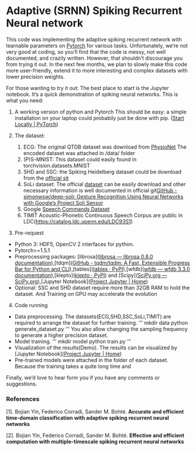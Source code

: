 # Adaptive (SRNN) Spiking Recurrent  Neural network 

This code was implementing the adaptive spiking recurrent network with learnable parameters on [Pytorch]([PyTorch](https://pytorch.org/)) for various tasks. 
Unfortunately, we’re not very good at coding, so you’ll find that the code is messy, not well documented, and crazily written. However, that shouldn’t discourage you from trying it out. In the next few months, we plan to slowly make this code more user-friendly, extend it to more interesting and complex datasets with lower precision weights.



For those wanting to try it out: The best place to start is the Jupyter notebook. It’s a quick demonstration of spiking neural networks.
This is what you need:
1) A working version of python and Pytorch This should be easy: a simple installation on your laptop could probabily just be done with pip. ([Start Locally | PyTorch](https://pytorch.org/get-started/locally/))
2) The dataset: 
	1. ECG: The original QTDB dataset was download from [PhysioNet](https://physionet.org/content/qtdb/1.0.0/) The encoded dataset was attached in /data/ folder 
  	2. (P)S-MNIST: This dataset could easily found in torchvision.datasets.MNIST
 	3. SHD and SSC: the Spiking Heidelberg dataset could be download from the [official sit]( https://compneuro.net/datasets/)
	4. SoLi dataset: The official   [dataset](https://polybox.ethz.ch/index.php/s/wG93iTUdvRU8EaT)  can be easily download and other necessary information is well documented in official git[GitHub - simonwsw/deep-soli: Gesture Recognition Using Neural Networks with Google’s Project Soli Sensor](https://github.com/simonwsw/deep-soli)
	5. Google [Speech Commands Dataset](http://download.tensorflow.org/data/speech_commands_v0.01.tar.gz) 
	6. TIMIT Acoustic-Phonetic Continuous Speech Corpus
 are public in LDC(https://catalog.ldc.upenn.edu/LDC93S1)

3) Pre-request

- Python 3: HDF5, OpenCV 2 interfaces for python.
- Pytorch>=1.5.1
- Preprocessing packages: [librosa]([librosa — librosa 0.8.0 documentation](https://librosa.org/doc/latest/index.html)),[tdqm]([GitHub - tqdm/tqdm: A Fast, Extensible Progress Bar for Python and CLI](https://github.com/tqdm/tqdm)),[tables]([tables · PyPI](https://pypi.org/project/tables/)),[wfdb]([wfdb — wfdb 3.3.0 documentation](https://wfdb.readthedocs.io/en/latest/)),[klepto]([klepto · PyPI](https://pypi.org/project/klepto/)) and [Scipy]([SciPy.org — SciPy.org](https://www.scipy.org/index.html)),[Jupyter Notebook]([Project Jupyter | Home](https://jupyter.org/))
- Optional: SSC and SHD dataset require more than 32GB RAM to hold the dataset. And Training on GPU may accelerate the evolution

4) Code running
* Data preprocessing. The datasets(ECG,SHD,SSC,SoLi,TIMIT) are required to arrange the dataset for further training. 
‘’’
mkdir  data
python generate_dataset.py
‘’’
You also allow changing the sampling frequency to generate a higher precision dataset. 
* Model training. 
‘’’
mkdir  model
python train.py
‘’’
* Visualization of the results(Demo). The results can be visualized by [Jupyter Notebook]([Project Jupyter | Home](https://jupyter.org/))
* Pre-trained models were attached in the folder of each dataset. Because the training takes a quite long time and 


Finally, we’d love to hear form you if you have any comments or suggestions.

### References


[1]. Bojian Yin, Federico Corradi, Sander M. Bohté. **Accurate and efficient time-domain classification with adaptive spiking recurrent neural networks**

[2]. Bojian Yin, Federico Corradi, Sander M. Bohté. **Effective and efficient computation with multiple-timescale spiking recurrent neural networks**



